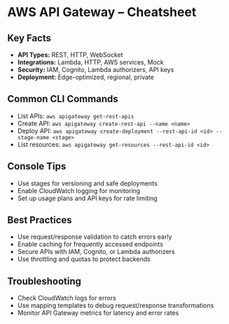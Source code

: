 # AWS API Gateway – Cheatsheet

## Key Facts
- **API Types:** REST, HTTP, WebSocket
- **Integrations:** Lambda, HTTP, AWS services, Mock
- **Security:** IAM, Cognito, Lambda authorizers, API keys
- **Deployment:** Edge-optimized, regional, private

## Common CLI Commands
- List APIs: `aws apigateway get-rest-apis`
- Create API: `aws apigateway create-rest-api --name <name>`
- Deploy API: `aws apigateway create-deployment --rest-api-id <id> --stage-name <stage>`
- List resources: `aws apigateway get-resources --rest-api-id <id>`

## Console Tips
- Use stages for versioning and safe deployments
- Enable CloudWatch logging for monitoring
- Set up usage plans and API keys for rate limiting

## Best Practices
- Use request/response validation to catch errors early
- Enable caching for frequently accessed endpoints
- Secure APIs with IAM, Cognito, or Lambda authorizers
- Use throttling and quotas to protect backends

## Troubleshooting
- Check CloudWatch logs for errors
- Use mapping templates to debug request/response transformations
- Monitor API Gateway metrics for latency and error rates
